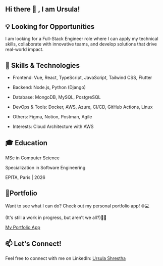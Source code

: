 ## Hi there 👋 , I am Ursula!

## 💡 Looking for Opportunities

I am looking for a Full-Stack Engineer role where I can apply my technical skills, collaborate with innovative teams, and develop solutions that drive real-world impact.

## 🚀 Skills & Technologies

- Frontend: Vue, React, TypeScript, JavaScript, Tailwind CSS, Flutter

- Backend: Node.js, Python (Django)

- Database: MongoDB, MySQL, PostgreSQL

- DevOps & Tools: Docker, AWS, Azure, CI/CD, GitHub Actions, Linux

- Others: Figma, Notion, Postman, Agile

- Interests: Cloud Architecture with AWS

## 🎓 Education
MSc in Computer Science

Specialization in Software Engineering

EPITA, Paris | 2026

## 🔗Portfolio
Want to see what I can do? Check out my personal portfolio app! 🌐💻 

(It's still a work in progress, but aren’t we all?)💁‍♀️

[My Portfolio App](https://ursulashrestha.com.np/)

## 📫 Let's Connect!
 Feel free to connect with me on LinkedIn: [Ursula Shrestha](https://www.linkedin.com/in/ursula-shrestha/)



